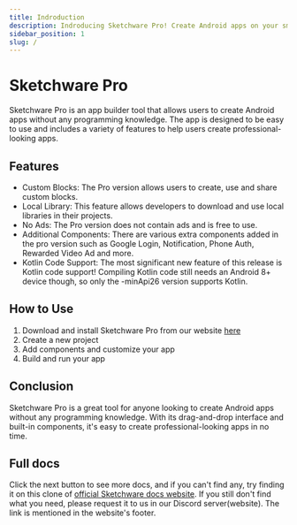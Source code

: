 ```yaml
---
title: Indroduction
description: Indroducing Sketchware Pro! Create Android apps on your smartphone, without writing even a single line of code.
sidebar_position: 1
slug: /
---
```


# Sketchware Pro

Sketchware Pro is an app builder tool that allows users to create Android apps without any programming knowledge. The app is designed to be easy to use and includes a variety of features to help users create professional-looking apps.

## Features

- Custom Blocks: The Pro version allows users to create, use and share custom blocks.
- Local Library: This feature allows developers to download and use local libraries in their projects.
- No Ads: The Pro version does not contain ads and is free to use.
- Additional Components: There are various extra components added in the pro version such as Google Login, Notification, Phone Auth, Rewarded Video Ad and more.
- Kotlin Code Support: The most significant new feature of this release is Kotlin code support! Compiling Kotlin code still needs an Android 8+ device though, so only the -minApi26 version supports Kotlin.

## How to Use

1. Download and install Sketchware Pro from our website [here](https://sketchware-pro.ga/download)
2. Create a new project
3. Add components and customize your app
4. Build and run your app

## Conclusion

Sketchware Pro is a great tool for anyone looking to create Android apps without any programming knowledge. With its drag-and-drop interface and built-in components, it's easy to create professional-looking apps in no time.

## Full docs
Click the next button to see more docs, and if you can't find any, try finding it on this clone of [official Sketchware docs website](https://sketchware-docs.vercel.app/docs/getting-started.html/).
If you still don't find what you need, please request it to us in our Discord server(website). The link is mentioned in the website's footer.
